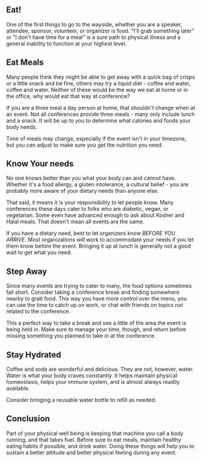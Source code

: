 ## Eat!

One of the first things to go to the wayside, whether you are a speaker, attendee, sponsor, volunteer, or organizer is food. "I'll grab something later" or "I don't have time for a meal" is a sure path to physical illness and a general inability to function at your highest level.

## Eat Meals

Many people think they might be able to get away with a quick bag of crisps or a little snack and be fine, others may try a liquid diet - coffee and water, coffee and water. Neither of these would be the way we eat at home or in the office, why would eat that way at conference?

If you are a three meal a day person at home, that shouldn't change when at an event. Not all conferences provide three meals - many only include lunch and a snack. It will be up to you to determine what calories and foods your body needs.

Time of meals may change, especially if the event isn't in your timezone, but you can adjust to make sure you get the nutrition you need.

## Know Your needs

No one knows better than you what your body can and cannot have. Whether it's a food allergy, a gluten intolerance, a cultural belief - you are probably more aware of your dietary needs than anyone else.

That said, it means it is your responsibility to let people know. Many conferences these days cater to folks who are diabetic, vegan, or vegetarian. Some even have advanced enough to ask about Kosher and Halal meals. That doesn't mean all events are the same.

If you have a dietary need, best to let organizers know *BEFORE YOU ARRIVE*. Most organizations will work to accommodate your needs if you let them know before the event. Bringing it up at lunch is generally not a good wait to get what you need.

## Step Away

Since many events are trying to cater to many, the food options sometimes fall short. Consider taking a conference break and finding somewhere nearby to grab food. This way you have more control over the menu, you can use the time to catch up on work, or chat with friends on topics not related to the conference.

This a perfect way to take a break and see a little of the area the event is being held in. Make sure to manage your time, though, and return before missing something you planned to take in at the conference.

## Stay Hydrated

Coffee and soda are wonderful and delicious. They are not, however, water. Water is what your body craves constantly. It helps maintain physical homeostasis, helps your immune system, and is almost always readily available.

Consider bringing a reusable water bottle to refill as needed.

## Conclusion

Part of your physical well being is keeping that machine you call a body running, and that takes fuel. Before sure to eat meals, maintain healthy eating habits if possible, and drink water. Doing these things will help you to sustain a better attitude and better physical feeling during any event.
